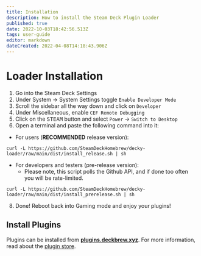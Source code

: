 ```yaml
---
title: Installation
description: How to install the Steam Deck Plugin Loader
published: true
date: 2022-10-03T18:42:56.513Z
tags: user-guide
editor: markdown
dateCreated: 2022-04-08T14:18:43.906Z
---
```


# Loader Installation
1. Go into the Steam Deck Settings
2. Under System -> System Settings toggle `Enable Developer Mode`
3. Scroll the sidebar all the way down and click on `Developer`
4. Under Miscellaneous, enable `CEF Remote Debugging`
5. Click on the <kbd>STEAM</kbd> button and select `Power` -> `Switch to Desktop`
6. Open a terminal and paste the following command into it: 
- For users (**RECOMMENDED** release version):
```console
curl -L https://github.com/SteamDeckHomebrew/decky-loader/raw/main/dist/install_release.sh | sh
```

- For developers and testers (pre-release version):
  - Please note, this script polls the Github API, and if done too often you will be rate-limited.

```console
curl -L https://github.com/SteamDeckHomebrew/decky-loader/raw/main/dist/install_prerelease.sh | sh
```
   
8. Done! Reboot back into Gaming mode and enjoy your plugins!

## Install Plugins
Plugins can be installed from **[plugins.deckbrew.xyz](https://plugins.deckbrew.xyz)**. For more information, read about the [plugin store](https://deckbrew.xyz/en/user-guide/plugin-store).
